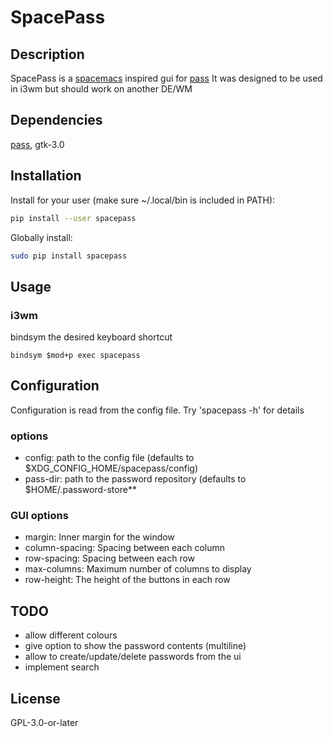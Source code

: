 # SpacePass

## Description
SpacePass is a [spacemacs](http://spacemacs.org) inspired gui for [pass](https://www.passwordstore.org) 
It was designed to be used in i3wm but should work on another DE/WM

## Dependencies
[pass](https://www.passwordstore.org), gtk-3.0

## Installation

Install for your user (make sure ~/.local/bin is included in PATH):
```bash
pip install --user spacepass
```

Globally install:
```bash
sudo pip install spacepass
```

## Usage
### i3wm
bindsym the desired keyboard shortcut
```
bindsym $mod+p exec spacepass
```

## Configuration
Configuration is read from the config file.
Try 'spacepass -h' for details

### options
  * config: path to the config file (defaults to $XDG_CONFIG_HOME/spacepass/config)
  * pass-dir: path to the password repository (defaults to $HOME/.password-store**

### GUI options
  * margin: Inner margin for the window
  * column-spacing: Spacing between each column
  * row-spacing: Spacing between each row
  * max-columns: Maximum number of columns to display
  * row-height: The height of the buttons in each row

## TODO
  * allow different colours
  * give option to show the password contents (multiline)
  * allow to create/update/delete passwords from the ui
  * implement search


## License
GPL-3.0-or-later 
